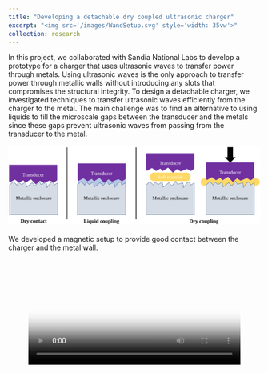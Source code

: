 ```yaml
---
title: "Developing a detachable dry coupled ultrasonic charger"
excerpt: "<img src='/images/WandSetup.svg' style='width: 35vw'>"
collection: research
---
```


In this project, we collaborated with Sandia National Labs to develop a prototype for a charger that uses ultrasonic waves to transfer power through metals. 
Using ultrasonic waves is the only approach to transfer power through metallic walls without introducing any slots that compromises the structural integrity. 
To design a detachable charger, we investigated techniques to transfer ultrasonic waves efficiently from the charger to the metal. The main challenge was to find an alternative to using liquids to fill the microscale gaps between the transducer and the metals since these gaps prevent ultrasonic waves from passing from the transducer to the metal.
<br/><br/><img src='/images/couplingTypes.svg'><br/><br/>
We developed a magnetic setup to provide good contact between the charger and the metal wall.
<figure class="video_container">
  <video controls="true" allowfullscreen="true" poster="/videos/wandDemo.png" width="100%">
    <source src="/videos/wandDemo.mp4" type="video/mp4">
    <source src="/videos/wandDemo.ogg" type="video/ogg"> 
    <source src="/videos/wandDemo.webm" type="video/webm">
  </video>
</figure>

